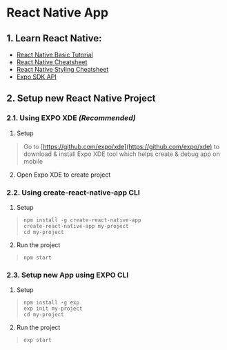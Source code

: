 # **React Native App**

## 1. Learn React Native:
* [React Native Basic Tutorial](https://facebook.github.io/react-native/docs/tutorial.html)
* [React Native Cheatsheet](https://github.com/refinery29/react-native-cheat-sheet)
* [React Native Styling Cheatsheet](https://github.com/vhpoet/react-native-styling-cheat-sheet)
* [Expo SDK API](https://docs.expo.io/versions/latest/sdk/index.html)

## 2. Setup new React Native Project

### 2.1. Using **EXPO XDE** *(Recommended)*

1. Setup

> Go to [https://github.com/expo/xde](https://github.com/expo/xde) to download & install Expo XDE tool which helps create & debug app on mobile

2. Open Expo XDE to create project

### 2.2. Using **create-react-native-app CLI**

1. Setup

> `npm install -g create-react-native-app`<br/>
> `create-react-native-app my-project`<br/>
> `cd my-project`

2. Run the project

> `npm start`

### 2.3. Setup new App using **EXPO CLI**

1. Setup

> `npm install -g exp`<br/>
> `exp init my-project`<br/>
> `cd my-project`

2. Run the project

> `exp start`